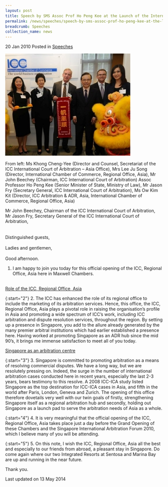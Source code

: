 ```yaml
---
layout: post
title: Speech by SMS Assoc Prof Ho Peng Kee at the Launch of the International Chamber of Commerce, Regional Office, Asia, at Maxwell Chambers
permalink: /news/speeches/speech-by-sms-assoc-prof-ho-peng-kee-at-the-launch-of-the-international-chamber-of-commerce
breadcrumb: Speeches
collection_name: news
---
```


20 Jan 2010 Posted in [Speeches](/news/speeches)

![sms-offical-opening](/images/news/speeches/1399988675570.jpg)

From left: Ms Khong Cheng-Yee (Director and Counsel, Secretariat of the ICC International Court of Arbitration – Asia Office), Mrs Lee Ju Song (Director, International Chamber of Commerce, Regional Office, Asia), Mr John Beechey (Chairman, ICC International Court of Arbitration) Assoc Professor Ho Peng Kee (Senior Minister of State, Ministry of Law), Mr Jason Fry (Secretary General, ICC International Court of Arbitration), Ms Ow Kim Kit  (Director, ICC Arbitration & ADR, Asia, International Chamber of Commerce, Regional Office, Asia)

Mr John Beechey, Chairman of the ICC International Court of Arbitration,  
Mr Jason Fry, Secretary General of the ICC International Court of Arbitration,  
<br>  
Distinguished guests,
<br>  
Ladies and gentlemen,
<br>    
Good afternoon. 
<br>  
1. I am happy to join you today for this official opening of the ICC, Regional Office, Asia here in Maxwell Chambers.
<br>  
<u>Role of the ICC, Regional Office, Asia</u>


{:start="2"}
2. The ICC has enhanced the role of its regional office to include the marketing of its arbitration services. Hence, this office, the ICC, Regional Office, Asia plays a pivotal role in raising the organisation’s profile in Asia and promoting a wide spectrum of ICC’s work, including ICC arbitration and dispute resolution services, throughout the region. By setting up a presence in Singapore, you add to the allure already generated by the many premier arbitral institutions which had earlier established a presence here. Having worked at promoting Singapore as an ADR hub since the mid 90’s, it brings me immense satisfaction to meet all of you today.

<u>Singapore as an arbitration centre</u>

{:start="3"}
3. Singapore is committed to promoting arbitration as a means of resolving commercial disputes. We have a long way, but we are resolutely pressing on. Indeed, the surge in the number of international arbitration cases conducted here in recent years, especially the last 2-3 years, bears testimony to this resolve. A 2008 ICC-ICA study listed Singapore as the top destination for ICC-ICA cases in Asia, and fifth in the world after Paris, London, Geneva and Zurich. The opening of this office therefore dovetails very well with our twin goals of firstly, strengthening Singapore itself as a regional arbitration hub and secondly, holding out Singapore as a launch pad to serve the arbitration needs of Asia as a whole.   

{:start="4"}
4. It is very meaningful that the official opening of the ICC, Regional Office, Asia takes place just a day before the Grand Opening of these Chambers and the Singapore International Arbitration Forum 2010, which I believe many of you will be attending.

{:start="5"}
5. On this note, I wish the ICC, Regional Office, Asia all the best and especially to our friends from abroad, a pleasant stay in Singapore.  Do come again where our two Integrated Resorts at Sentosa and Marina Bay are up and running in the near future.

Thank you.

<p class="right-side-updated">Last updated on 13 May 2014</p>

